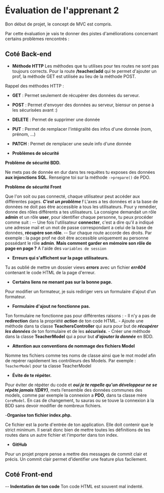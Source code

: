 # Évaluation de l'apprenant 2

Bon début de projet, le concept de MVC est compris.

Par cette évaluation je vais te donner des pistes d'améliorations concernant certains problèmes rencontrés : 

## Coté Back-end

- **Méthode HTTP**
Les méthodes que tu utilises pour tes routes ne sont pas toujours corrects. Pour la route **/teacher/add** qui te permet d'ajouter un prof, la méthode GET est utilisée au lieu de la méthode POST.

Rappel des méthodes HTTP :
- **GET** : Permet seulement de récupérer des données du serveur.
- **POST** : Permet d'envoyer des données au serveur, biensur on pense à les sécurisées avant :)
- **DELETE** : Permet de supprimer une donnée
- **PUT** : Permet de remplacer l'intégralité des infos d'une donnée (nom, prénom, ...) 
- **PATCH** : Permet de remplacer une seule info d'une donnée

- **Problèmes de sécurité**

 **Problème de sécurité BDD.**
	 
	 
Ne mets pas de donnée en dur dans tes requêtes tu exposes des données **aux injonctions SQL**. Renseigne toi sur la méthode `->prepare()` de PDO.

   **Problème de sécurité Front**

Que l'on soit ou pas connecté, chaque utilisateur peut accéder aux différentes pages. ***C'est un problème !*** L'axes a tes données et a ta base de données ne doit pas être accessible a tous les utilisateurs. Pour y remédier, donne des rôles différents a tes utilisateurs. La consigne demandait un rôle **admin** et un rôle **user**, pour identifier chaque personne, tu peux procéder comme suit :
				-- Une fois l'utilisateur **connecter**, c'est a dire qu'il a indiqué une adresse mail et un mot de passe correspondant a celui de la base de données, **récupère son rôle**.
				-- Sur chaque route accorde des droits. Par exemple : la page prof ne doit être accessible uniquement au personne possédant le rôle **admin**. **Mais comment garder en mémoire son rôle de page en page ?** A l'aide des `variables de session`
				
- **Erreurs qui s'affichent sur la page utilisateurs.**

Tu as oublié de mettre un dossier views ***errors*** avec un fichier ***err404***  contenant le code HTML de la page d'erreur.

- **Certains liens ne menant pas sur la bonne page.**

Pour modifier un formateur, je suis rediriger vers un formulaire d'ajout d'un formateur.

- **Formulaire d'ajout ne fonctionne pas.**

Ton formulaire ne fonctionne pas pour différentes raisons : 
			-	Il n'y a pas de **redirection** dans la propriété ***action*** de ton code HTML.
			-	Ajoute une méthode dans ta classe **TeachersController** qui aura pour but de ***récupérer les données*** de ton formulaire et de les ***sécurisés***.
			-	Créer une méthode dans la classe **TeacherModel** qui a pour but ***d'ajouter la donnée*** en BDD.

- **Attention aux conventions de nommage des fichiers Model**

Nomme tes fichiers comme tes noms de classe ainsi que le mot model afin de repérer rapidement les contrôleurs des Models.
Par exemple : `TeacherModel`  pour ta classe TeacherModel

- **Évite de te répéter.**

Pour éviter de répéter du code et ***oui je te rapelle qu'un développeur ne se répète jamais !(DRY)***, mets l’ensemble des données communes des models, comme par exemple la connexion a **PDO**, dans ta classe mère `CoreModel`. En cas de changement, tu sauras ou se touve la connexion à la BDD sans devoir modifier de nombreux fichiers.

-**Organise ton fichier index.php.**

Ce fichier est la porte d'entrée de ton application. Elle doit contenir que le strict minimum. Il serait donc bien de mettre toutes les définitions de tes routes dans un autre fichier et l'importer dans ton index.

-  **GitHub**

Pour un projet propre pense a mettre des messages de commit clair et précis. Un commit clair permet d’identifier une feature plus facilement.

## Coté Front-end

--  **Indentation de ton code**
Ton code HTML est souvent mal indenté.